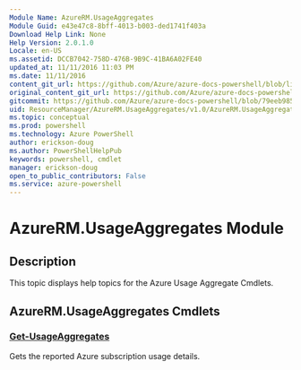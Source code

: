 ```yaml
---
Module Name: AzureRM.UsageAggregates
Module Guid: e43e47c8-8bff-4013-b003-ded1741f403a
Download Help Link: None
Help Version: 2.0.1.0
Locale: en-US
ms.assetid: DCCB7042-758D-476B-9B9C-41BA6A02FE40
updated_at: 11/11/2016 11:03 PM
ms.date: 11/11/2016
content_git_url: https://github.com/Azure/azure-docs-powershell/blob/live/azureps-cmdlets-docs/ResourceManager/AzureRM.UsageAggregates/v1.0/AzureRM.UsageAggregates.md
original_content_git_url: https://github.com/Azure/azure-docs-powershell/blob/live/azureps-cmdlets-docs/ResourceManager/AzureRM.UsageAggregates/v1.0/AzureRM.UsageAggregates.md
gitcommit: https://github.com/Azure/azure-docs-powershell/blob/79eeb985ea480979357fb4695832a0c3d29a48bf/azureps-cmdlets-docs/ResourceManager/AzureRM.UsageAggregates/v1.0/AzureRM.UsageAggregates.md
uid: ResourceManager/AzureRM.UsageAggregates/v1.0/AzureRM.UsageAggregates.md
ms.topic: conceptual
ms.prod: powershell
ms.technology: Azure PowerShell
author: erickson-doug
ms.author: PowerShellHelpPub
keywords: powershell, cmdlet
manager: erickson-doug
open_to_public_contributors: False
ms.service: azure-powershell
---
```


# AzureRM.UsageAggregates Module
## Description
This topic displays help topics for the Azure Usage Aggregate Cmdlets.

## AzureRM.UsageAggregates Cmdlets
### [Get-UsageAggregates](./Get-UsageAggregates.md)
Gets the reported Azure subscription usage details.



